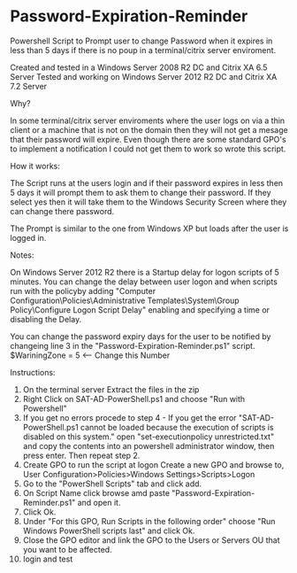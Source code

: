 # Password-Expiration-Reminder
Powershell Script to Prompt user to change Password when it expires in less than 5 days if there is no poup in a terminal/citrix server enviroment.

Created and tested in a Windows Server 2008 R2 DC and Citrix XA 6.5 Server
Tested and working on Windows Server 2012 R2 DC and Citrix XA 7.2 Server

Why?

In some terminal/citrix server enviroments where the user logs on via a thin client or a machine that is not on the domain then they will not get a mesage that their password will expire. Even though there are some standard GPO's to implement a notification I could not get them to work so wrote this script.

How it works:

The Script runs at the users login and if their password expires in less then 5 days it will prompt them to ask them to change their password. If they select yes then it will take them to the Windows Security Screen where they can change there password.

The Prompt is similar to the one from Windows XP but loads after the user is logged in.

Notes:

On Windows Server 2012 R2 there is a Startup delay for logon scripts of 5 minutes. You can change the delay between user logon and when scripts run with the policyby adding "Computer Configuration\Policies\Administrative Templates\System\Group Policy\Configure Logon Script Delay" enabling and specifying a time or disabling the Delay.

You can change the password expiry days for the user to be notified by changeing line 3 in the "Password-Expiration-Reminder.ps1" script. $WariningZone = 5 <-- Change this Number

Instructions:

1. On the terminal server Extract the files in the zip
2. Right Click on SAT-AD-PowerShell.ps1 and choose "Run with Powershell"
3. If you get no errors procede to step 4 - If you get the error "SAT-AD-PowerShell.ps1 cannot be loaded because the execution of scripts is disabled on this system." open "set-executionpolicy unrestricted.txt" and copy the contents into an powershell administrator window, then press enter. Then repeat step 2.
4. Create GPO to run the script at logon Create a new GPO and browse to, User Configuration>Policies>Windows Settings>Scripts>Logon
5. Go to the "PowerShell Scripts" tab and click add.
6. On Script Name click browse amd paste "Password-Expiration-Reminder.ps1" and open it.
7. Click Ok.
8. Under "For this GPO, Run Scripts in the following order" choose "Run Windows PowerShell scripts last" and click Ok.
9. Close the GPO editor and link the GPO to the Users or Servers OU that you want to be affected.
10. login and test
